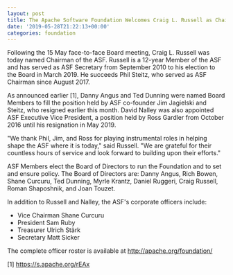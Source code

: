 ```yaml
---
layout: post
title: The Apache Software Foundation Welcomes Craig L. Russell as Chairman
date: '2019-05-28T21:22:13+00:00'
categories: foundation
---
```

<p>Following the 15 May face-to-face Board meeting, Craig L. Russell was today named Chairman of the ASF. Russell is a 12-year Member of the ASF and has served as ASF Secretary from September 2010 to his election to the Board in March 2019. He succeeds Phil Steitz, who served as ASF Chairman since August 2017.

</p> 
  <p>As announced earlier [1], Danny Angus and Ted Dunning were named Board Members to fill the position held by ASF co-founder Jim Jagielski and Steitz, who resigned earlier this month. David Nalley was also appointed ASF Executive Vice President, a position held by Ross Gardler from October 2016 until his resignation in May 2019.

</p> 
  <p>&quot;We thank Phil, Jim, and Ross for playing instrumental roles in helping shape the ASF where it is today,&quot; said Russell. &quot;We are grateful for their countless hours of service and look forward to building upon their efforts.&quot;
</p> 
  <p>
ASF Members elect the Board of Directors to run the Foundation and to set and ensure policy. The Board of Directors are: Danny Angus, Rich Bowen, Shane Curcuru, Ted Dunning, Myrle Krantz, Daniel Ruggeri, Craig Russell, Roman Shaposhnik, and Joan Touzet.

</p> 
  <p>In addition to Russell and Nalley, the ASF's corporate officers include:</p> 
  <p> </p> 
  <ul> 
    <li>Vice Chairman Shane Curcuru</li> 
    <li>President Sam Ruby</li> 
    <li> Treasurer Ulrich Stärk</li> 
    <li> Secretary Matt Sicker
</li> 
  </ul> 
  <p> </p> 
  <p>
The complete officer roster is available at <a href="http://apache.org/foundation/">http://apache.org/foundation/
</a></p> 
  <p>
[1] <a href="https://s.apache.org/rEAx">https://s.apache.org/rEAx</a></p>
